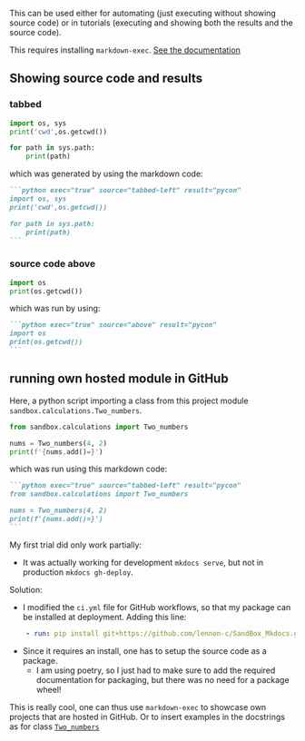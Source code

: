 This can be used either for automating (just executing without showing source code) or in tutorials (executing and showing both the results and the source code).


This requires installing `markdown-exec`. [See the documentation](https://pawamoy.github.io/markdown-exec/usage/)


## Showing source code and results
###  tabbed
```python exec="true" source="tabbed-left" result="pycon"
import os, sys 
print('cwd',os.getcwd())

for path in sys.path:
    print(path)
```
which was generated by using the markdown code: 

````markdown  
```python exec="true" source="tabbed-left" result="pycon"
import os, sys 
print('cwd',os.getcwd())

for path in sys.path:
    print(path)
```
````

### source code above

```python exec="true" source="above" result="pycon"
import os
print(os.getcwd())
```

which was run by using: 
````md
```python exec="true" source="above" result="pycon"
import os
print(os.getcwd())
```
````

## running own hosted module in GitHub
Here, a python script importing a class from this project module `sandbox.calculations.Two_numbers`.

```python exec="true" source="tabbed-left" result="pycon"  
from sandbox.calculations import Two_numbers

nums = Two_numbers(4, 2)
print(f'{nums.add()=}')
```

which was run using this markdown code:

````md
```python exec="true" source="tabbed-left" result="pycon"  
from sandbox.calculations import Two_numbers

nums = Two_numbers(4, 2)
print(f'{nums.add()=}')
```
````

My first trial did only work  partially:

- It was actually working for development `mkdocs serve`, but not in production `mkdocs gh-deploy`.

Solution:

-  I modified the `ci.yml` file for GitHub workflows, so that my package can be installed at deployment. Adding this line:

```yml title="ci.yml"
    - run: pip install git+https://github.com/lennon-c/SandBox_Mkdocs.git
```

- Since it requires an install, one has to setup the source code as a package.
    - I am using poetry, so I just had to make sure to add the required documentation for packaging, but there was no need for a package wheel! 

This is really cool, one can thus use `markdown-exec` to showcase own projects that are hosted in GitHub. Or to insert examples in the docstrings as for class [`Two_numbers`](/API/calculations/#sandbox.calculations.Two_numbers)